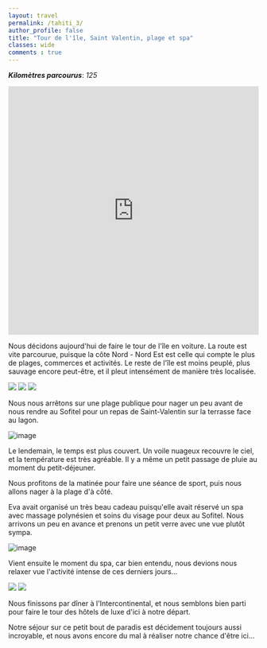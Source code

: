 ```yaml
---
layout: travel
permalink: /tahiti_3/
author_profile: false
title: "Tour de l'île, Saint Valentin, plage et spa"
classes: wide
comments : true
---
```


<!-- jQuery 1.8 or later, 33 KB -->
<script src="https://ajax.googleapis.com/ajax/libs/jquery/1.11.1/jquery.min.js"></script>

<!-- Fotorama from CDNJS, 19 KB -->
<link  href="https://cdnjs.cloudflare.com/ajax/libs/fotorama/4.6.4/fotorama.css" rel="stylesheet">
<script src="https://cdnjs.cloudflare.com/ajax/libs/fotorama/4.6.4/fotorama.js"></script>

***Kilomètres parcourus***: *125*

<iframe src="https://www.google.com/maps/d/u/0/embed?mid=16D-h0ZA6Y8yLNaZIPktVIEB0KDVpyUVk" width="100%" height="500" frameBorder="0"></iframe>

<br>

Nous décidons aujourd'hui de faire le tour de l'île en voiture. La route est vite parcourue, puisque la côte Nord - Nord Est est celle qui compte le plus de plages, commerces et activités. Le reste de l'île est moins peuplé, plus sauvage encore peut-être, et il pleut intensément de manière très localisée.

<div class="fotorama">
  <img src="https://drive.google.com/uc?id=1_CEONGUMK1Q7FV5iCqk8I5Rx4hA8Vf3r">
  <img src="https://drive.google.com/uc?id=1Y7unbxN8kozEyVvAvnL8EaNCOcKw7KO_">
  <img src="https://drive.google.com/uc?id=1GeFN3CM78TBto_-7OhHOOAS4c0V7XpxC">
</div>

Nous nous arrêtons sur une plage publique pour nager un peu avant de nous rendre au Sofitel pour un repas de Saint-Valentin sur la terrasse face au lagon.

![image](https://drive.google.com/uc?id=15qj3J-oRth4EtZMV5mvaGuYhPaD03M-H)

Le lendemain, le temps est plus couvert. Un voile nuageux recouvre le ciel, et la température est très agréable. Il y a même un petit passage de pluie au moment du petit-déjeuner.

Nous profitons de la matinée pour faire une séance de sport, puis nous allons nager à la plage d'à côté. 

Eva avait organisé un très beau cadeau puisqu'elle avait réservé un spa avec massage polynésien et soins du visage pour deux au Sofitel. Nous arrivons un peu en avance et prenons un petit verre avec une vue plutôt sympa.

![image](https://drive.google.com/uc?id=13j5kJooWLc6p3i6xKZsq3FPNklJawgr0)

Vient ensuite le moment du spa, car bien entendu, nous devions nous relaxer vue l'activité intense de ces derniers jours...

<div class="fotorama">
  <img src="https://drive.google.com/uc?id=1Y2hHx189rV7Lt22Dm2-PlXdb-eDLfwJS">
  <img src="https://drive.google.com/uc?id=1Ubhn5lNn1vbncbM2FsGLsNQ3CALIU1nx">
</div>

Nous finissons par dîner à l'Intercontinental, et nous semblons bien parti pour faire le tour des hôtels de luxe d'ici à notre départ.

Notre séjour sur ce petit bout de paradis est décidement toujours aussi incroyable, et nous avons encore du mal à réaliser notre chance d'être ici...